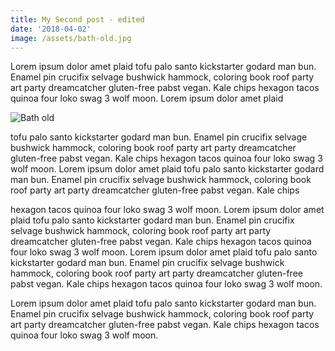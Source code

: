 ```yaml
---
title: My Second post - edited
date: '2018-04-02'
image: /assets/bath-old.jpg
---
```

Lorem ipsum dolor amet plaid tofu palo santo kickstarter godard man bun. Enamel pin crucifix selvage bushwick hammock, coloring book roof party art party dreamcatcher gluten-free pabst vegan. Kale chips hexagon tacos quinoa four loko swag 3 wolf moon. Lorem ipsum dolor amet plaid <!-- excerpt end -->

![Bath old](/assets/bath-old.jpg)

tofu palo santo kickstarter godard man bun. Enamel pin crucifix selvage bushwick hammock, coloring book roof party art party dreamcatcher gluten-free pabst vegan. Kale chips hexagon tacos quinoa four loko swag 3 wolf moon. Lorem ipsum dolor amet plaid tofu palo santo kickstarter godard man bun. Enamel pin crucifix selvage bushwick hammock, coloring book roof party art party dreamcatcher gluten-free pabst vegan. Kale chips

hexagon tacos quinoa four loko swag 3 wolf moon. Lorem ipsum dolor amet plaid tofu palo santo kickstarter godard man bun. Enamel pin crucifix selvage bushwick hammock, coloring book roof party art party dreamcatcher gluten-free pabst vegan. Kale chips hexagon tacos quinoa four loko swag 3 wolf moon. Lorem ipsum dolor amet plaid tofu palo santo kickstarter godard man bun. Enamel pin crucifix selvage bushwick hammock, coloring book roof party art party dreamcatcher gluten-free pabst vegan. Kale chips hexagon tacos quinoa four loko swag 3 wolf moon.

Lorem ipsum dolor amet plaid tofu palo santo kickstarter godard man bun. Enamel pin crucifix selvage bushwick hammock, coloring book roof party art party dreamcatcher gluten-free pabst vegan. Kale chips hexagon tacos quinoa four loko swag 3 wolf moon.
